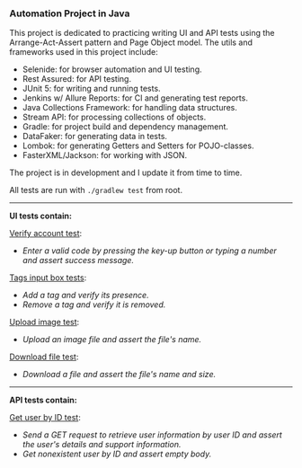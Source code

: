 ### Automation Project in Java

This project is dedicated to practicing writing UI and API tests using the Arrange-Act-Assert pattern and Page Object model.
The utils and frameworks used in this project include:

- Selenide: for browser automation and UI testing.
- Rest Assured: for API testing.
- JUnit 5: for writing and running tests.
- Jenkins w/ Allure Reports: for CI and generating test reports.
- Java Collections Framework: for handling data structures.
- Stream API: for processing collections of objects.
- Gradle: for project build and dependency management.
- DataFaker: for generating data in tests.
- Lombok: for generating Getters and Setters for POJO-classes.
- FasterXML/Jackson: for working with JSON.

The project is in development and I update it from time to time.

All tests are run with ```./gradlew test``` from root.

<hr>

**UI tests contain:**

[Verify account test](https://github.com/olsenfromhell/Java-Automation-Project/blob/main/src/test/java/dev/qaplayground/VerifyAccountTest.java):
- <i>Enter a valid code by pressing the key-up button or typing a number and assert success message.</i>

[Tags input box tests](https://github.com/olsenfromhell/Java-Automation-Project/blob/main/src/test/java/dev/qaplayground/TagsInputBoxTest.java):
- <i>Add a tag and verify its presence.</i>
- <i>Remove a tag and verify it is removed.</i>

[Upload image test](https://github.com/olsenfromhell/Java-Automation-Project/blob/main/src/test/java/dev/qaplayground/UploadFileTest.java):
- <i>Upload an image file and assert the file's name.</i>

[Download file test](https://github.com/olsenfromhell/Java-Automation-Project/blob/main/src/test/java/dev/qaplayground/DownloadFileTest.java):
- <i>Download a file and assert the file's name and size.</i>

<hr>

**API tests contain:**

[Get user by ID test](https://github.com/olsenfromhell/Java-Automation-Project/blob/main/src/test/java/in/reqres/GetUserByIdTest.java):
- <i>Send a GET request to retrieve user information by user ID and assert the user's details and support information.</i>
- <i>Get nonexistent user by ID and assert empty body.</i>

